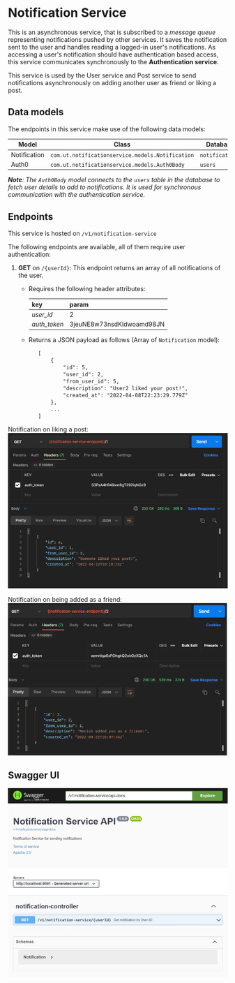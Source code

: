 # Notification Service

This is an asynchronous service, that is subscribed to a *message queue* representing notifications pushed by other services. It saves the notification sent to the user and handles reading a logged-in user's notifications. As accessing a user's notification should have authentication based access, this service communicates synchronously to the **Authentication service**.

This service is used by the User service and Post service to send notifications asynchronously on adding another user as friend or liking a post.

## Data models

The endpoints in this service make use of the following data models:

| Model        | Class                                            | Database        |
| ------------ | ------------------------------------------------ | --------------- |
| Notification | `com.ut.notificationservice.models.Notification` | `notifications` |
| Auth0        | `com.ut.notificationservice.models.Auth0Body`    | `users`         |

_**Note**: The `Auth0Body` model connects to the `users` table in the database to fetch user details to add to notifications. It is used for synchronous communication with the authentication service._

## Endpoints

This service is hosted on `/v1/notification-service`

The following endpoints are available, all of them require user authentication:

1. **GET** on `/{userId}`: This endpoint returns an array of all notifications of the user.

   - Requires the following header attributes:

     | key          | param                     |
     | ------------ | ------------------------- |
     | _user_id_    | 2                         |
     | _auth_token_ | 3jeuNE8w73nsdKIdwoamd98JN |

   - Returns a JSON payload as follows (Array of `Notification` model):

     ```
     	[
     		{
     			"id": 5,
     			"user_id": 2,
     			"from_user_id": 5,
     			"description": "User2 liked your post!",
     			"created_at": "2022-04-08T22:23:29.779Z"
     		},
     		...
     	]
     ```

Notification on liking a post:
![](img/notif-post-liked.png)

Notification on being added as a friend:
![](img/notif-user-add-friend.png)
## Swagger UI

![Notification service Swagger UI](Swagger-notification-service.jpeg)
